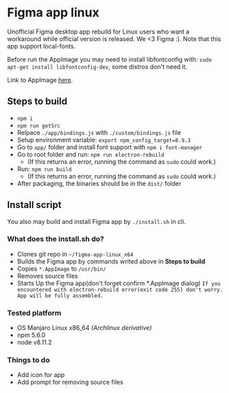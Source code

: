 # Figma app linux

Unofficial Figma desktop app rebuild for Linux users who want a workaround while official version is released. We <3 Figma :). Note that this app support local-fonts.

Before run the AppImage you may need to install libfontconfig with: `sudo apt-get install libfontconfig-dev`, some distros don't need it.

Link to AppImage [here](https://github.com/carloslfu/figma-app-linux/releases/download/v2/Figma-63.3.0-x86_64.AppImage).

## Steps to build

- `npm i`
- `npm run getSrc`
- Relpace `./app/bindings.js` with `./custom/bindings.js` file
- Setup environment variable: `export npm_config_target=8.9.3`
- Go to `app/` folder and install font support with `npm i font-manager`
- Go to root folder and run: `npm run electron-rebuild`
    * (If this returns an error, running the command as `sudo` could work.)
- Run: `npm run build`
    * (If this returns an error, running the command as `sudo` could work.)
- After packaging, the binaries should be in the `dist/` folder

## Install script

You also may build and install Figma app by `./install.sh` in cli.

### What does the install.sh do?
- Clones git repo in `~/figma-app-linux_x64`
- Builds the Figma app by commands writed above in **Steps to build**
- Copies `*.AppImage` to `/usr/bin/`
- Removes source files
- Starts Up the Figma app(don't forget confirm *.AppImage dialog)
``
If you encountered with electron-rebuild error(exit code 255) don't worry. App will be fully assembled.
``
### Tested platform
- OS Manjaro Linux x86_64 *(Archlinux derivative)*
- npm 5.6.0
- node v8.11.2

### Things to do
- Add icon for app
- Add prompt for removing source files
